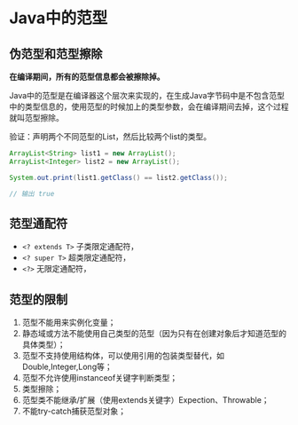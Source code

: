 # Java中的范型


<!--more-->

## 伪范型和范型擦除

**在编译期间，所有的范型信息都会被擦除掉。**

Java中的范型是在编译器这个层次来实现的，在生成Java字节码中是不包含范型中的类型信息的，使用范型的时候加上的类型参数，会在编译期间去掉，这个过程就叫范型擦除。

验证：声明两个不同范型的List，然后比较两个list的类型。

```java
ArrayList<String> list1 = new ArrayList();
ArrayList<Integer> list2 = new ArrayList();

System.out.print(list1.getClass() == list2.getClass());

// 输出 true
```

## 范型通配符

- `<? extends T>` 子类限定通配符，
- `<? super T>` 超类限定通配符，
- `<?>`  无限定通配符，

## 范型的限制

1. 范型不能用来实例化变量；
2. 静态域或方法不能使用自己类型的范型（因为只有在创建对象后才知道范型的具体类型）；
3. 范型不支持使用结构体，可以使用引用的包装类型替代，如Double,Integer,Long等；
4. 范型不允许使用instanceof关键字判断类型；
5. 类型擦除；
6. 范型类不能继承/扩展（使用extends关键字）Expection、Throwable；
7. 不能try-catch捕获范型对象；
